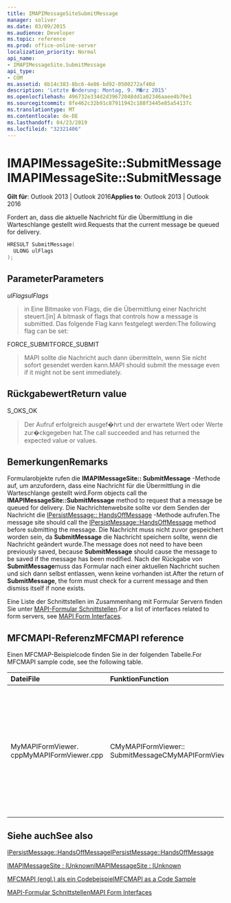 ```yaml
---
title: IMAPIMessageSiteSubmitMessage
manager: soliver
ms.date: 03/09/2015
ms.audience: Developer
ms.topic: reference
ms.prod: office-online-server
localization_priority: Normal
api_name:
- IMAPIMessageSite.SubmitMessage
api_type:
- COM
ms.assetid: 6b14c383-8bc6-4e86-bd92-0500272af40d
description: 'Letzte �nderung: Montag, 9. M�rz 2015'
ms.openlocfilehash: 496732e334d2d39672048dd1a02346aaee4b70e1
ms.sourcegitcommit: 8fe462c32b91c87911942c188f3445e85a54137c
ms.translationtype: MT
ms.contentlocale: de-DE
ms.lasthandoff: 04/23/2019
ms.locfileid: "32321406"
---
```

# <a name="imapimessagesitesubmitmessage"></a><span data-ttu-id="f7537-103">IMAPIMessageSite::SubmitMessage</span><span class="sxs-lookup"><span data-stu-id="f7537-103">IMAPIMessageSite::SubmitMessage</span></span>

  
  
<span data-ttu-id="f7537-104">**Gilt für**: Outlook 2013 | Outlook 2016</span><span class="sxs-lookup"><span data-stu-id="f7537-104">**Applies to**: Outlook 2013 | Outlook 2016</span></span> 
  
<span data-ttu-id="f7537-105">Fordert an, dass die aktuelle Nachricht für die Übermittlung in die Warteschlange gestellt wird.</span><span class="sxs-lookup"><span data-stu-id="f7537-105">Requests that the current message be queued for delivery.</span></span>
  
```cpp
HRESULT SubmitMessage(
  ULONG ulFlags
);
```

## <a name="parameters"></a><span data-ttu-id="f7537-106">Parameter</span><span class="sxs-lookup"><span data-stu-id="f7537-106">Parameters</span></span>

 <span data-ttu-id="f7537-107">_ulFlags_</span><span class="sxs-lookup"><span data-stu-id="f7537-107">_ulFlags_</span></span>
  
> <span data-ttu-id="f7537-108">in Eine Bitmaske von Flags, die die Übermittlung einer Nachricht steuert.</span><span class="sxs-lookup"><span data-stu-id="f7537-108">[in] A bitmask of flags that controls how a message is submitted.</span></span> <span data-ttu-id="f7537-109">Das folgende Flag kann festgelegt werden:</span><span class="sxs-lookup"><span data-stu-id="f7537-109">The following flag can be set:</span></span>
    
<span data-ttu-id="f7537-110">FORCE_SUBMIT</span><span class="sxs-lookup"><span data-stu-id="f7537-110">FORCE_SUBMIT</span></span> 
  
> <span data-ttu-id="f7537-111">MAPI sollte die Nachricht auch dann übermitteln, wenn Sie nicht sofort gesendet werden kann.</span><span class="sxs-lookup"><span data-stu-id="f7537-111">MAPI should submit the message even if it might not be sent immediately.</span></span>
    
## <a name="return-value"></a><span data-ttu-id="f7537-112">Rückgabewert</span><span class="sxs-lookup"><span data-stu-id="f7537-112">Return value</span></span>

<span data-ttu-id="f7537-113">S_OK</span><span class="sxs-lookup"><span data-stu-id="f7537-113">S_OK</span></span> 
  
> <span data-ttu-id="f7537-114">Der Aufruf erfolgreich ausgef�hrt und der erwartete Wert oder Werte zur�ckgegeben hat.</span><span class="sxs-lookup"><span data-stu-id="f7537-114">The call succeeded and has returned the expected value or values.</span></span>
    
## <a name="remarks"></a><span data-ttu-id="f7537-115">Bemerkungen</span><span class="sxs-lookup"><span data-stu-id="f7537-115">Remarks</span></span>

<span data-ttu-id="f7537-116">Formularobjekte rufen die **IMAPIMessageSite:: SubmitMessage** -Methode auf, um anzufordern, dass eine Nachricht für die Übermittlung in die Warteschlange gestellt wird.</span><span class="sxs-lookup"><span data-stu-id="f7537-116">Form objects call the **IMAPIMessageSite::SubmitMessage** method to request that a message be queued for delivery.</span></span> <span data-ttu-id="f7537-117">Die Nachrichtenwebsite sollte vor dem Senden der Nachricht die [IPersistMessage:: HandsOffMessage](ipersistmessage-handsoffmessage.md) -Methode aufrufen.</span><span class="sxs-lookup"><span data-stu-id="f7537-117">The message site should call the [IPersistMessage::HandsOffMessage](ipersistmessage-handsoffmessage.md) method before submitting the message.</span></span> <span data-ttu-id="f7537-118">Die Nachricht muss nicht zuvor gespeichert worden sein, da **SubmitMessage** die Nachricht speichern sollte, wenn die Nachricht geändert wurde.</span><span class="sxs-lookup"><span data-stu-id="f7537-118">The message does not need to have been previously saved, because **SubmitMessage** should cause the message to be saved if the message has been modified.</span></span> <span data-ttu-id="f7537-119">Nach der Rückgabe von **SubmitMessage**muss das Formular nach einer aktuellen Nachricht suchen und sich dann selbst entlassen, wenn keine vorhanden ist.</span><span class="sxs-lookup"><span data-stu-id="f7537-119">After the return of **SubmitMessage**, the form must check for a current message and then dismiss itself if none exists.</span></span> 
  
<span data-ttu-id="f7537-120">Eine Liste der Schnittstellen im Zusammenhang mit Formular Servern finden Sie unter [MAPI-Formular Schnittstellen](mapi-form-interfaces.md).</span><span class="sxs-lookup"><span data-stu-id="f7537-120">For a list of interfaces related to form servers, see [MAPI Form Interfaces](mapi-form-interfaces.md).</span></span>
  
## <a name="mfcmapi-reference"></a><span data-ttu-id="f7537-121">MFCMAPI-Referenz</span><span class="sxs-lookup"><span data-stu-id="f7537-121">MFCMAPI reference</span></span>

<span data-ttu-id="f7537-122">Einen MFCMAP-Beispielcode finden Sie in der folgenden Tabelle.</span><span class="sxs-lookup"><span data-stu-id="f7537-122">For MFCMAPI sample code, see the following table.</span></span>
  
|<span data-ttu-id="f7537-123">**Datei**</span><span class="sxs-lookup"><span data-stu-id="f7537-123">**File**</span></span>|<span data-ttu-id="f7537-124">**Funktion**</span><span class="sxs-lookup"><span data-stu-id="f7537-124">**Function**</span></span>|<span data-ttu-id="f7537-125">**Comment**</span><span class="sxs-lookup"><span data-stu-id="f7537-125">**Comment**</span></span>|
|:-----|:-----|:-----|
|<span data-ttu-id="f7537-126">MyMAPIFormViewer. cpp</span><span class="sxs-lookup"><span data-stu-id="f7537-126">MyMAPIFormViewer.cpp</span></span>  <br/> |<span data-ttu-id="f7537-127">CMyMAPIFormViewer:: SubmitMessage</span><span class="sxs-lookup"><span data-stu-id="f7537-127">CMyMAPIFormViewer::SubmitMessage</span></span>  <br/> |<span data-ttu-id="f7537-128">MFCMAPI verwendet die **IMAPIMessageSite:: SubmitMessage** -Methode, um die Nachricht zu speichern.</span><span class="sxs-lookup"><span data-stu-id="f7537-128">MFCMAPI uses the **IMAPIMessageSite::SubmitMessage** method to save the message.</span></span> <span data-ttu-id="f7537-129">Zuerst wird die **IPersistMessage:: HandsOffMessage** -Methode aufgerufen, und anschließend wird **SubmitMessage**aufgerufen.</span><span class="sxs-lookup"><span data-stu-id="f7537-129">First, it calls the **IPersistMessage::HandsOffMessage** method, and then it calls **SubmitMessage**.</span></span>  <br/> |
   
## <a name="see-also"></a><span data-ttu-id="f7537-130">Siehe auch</span><span class="sxs-lookup"><span data-stu-id="f7537-130">See also</span></span>



[<span data-ttu-id="f7537-131">IPersistMessage::HandsOffMessage</span><span class="sxs-lookup"><span data-stu-id="f7537-131">IPersistMessage::HandsOffMessage</span></span>](ipersistmessage-handsoffmessage.md)
  
[<span data-ttu-id="f7537-132">IMAPIMessageSite : IUnknown</span><span class="sxs-lookup"><span data-stu-id="f7537-132">IMAPIMessageSite : IUnknown</span></span>](imapimessagesiteiunknown.md)


[<span data-ttu-id="f7537-133">MFCMAPI (engl.) als ein Codebeispiel</span><span class="sxs-lookup"><span data-stu-id="f7537-133">MFCMAPI as a Code Sample</span></span>](mfcmapi-as-a-code-sample.md)
  
[<span data-ttu-id="f7537-134">MAPI-Formular Schnittstellen</span><span class="sxs-lookup"><span data-stu-id="f7537-134">MAPI Form Interfaces</span></span>](mapi-form-interfaces.md)

